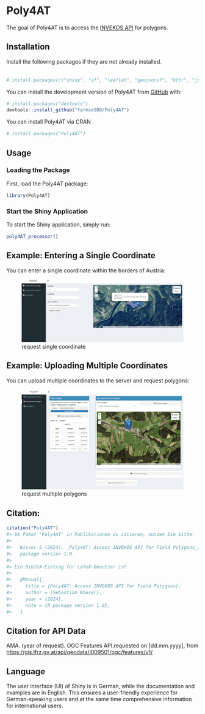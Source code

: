 
<!-- README.md is generated from README.Rmd. Please edit that file -->

# Poly4AT

The goal of Poly4AT is to access the [INVEKOS
API](https://gis.lfrz.gv.at/api/geodata/i009501/ogc/features/v1/) for
polygons.

## Installation

Install the following packages if they are not already installed.

``` r

# install.packages(c("shiny", "sf", "leaflet", "geojsonsf", "httr", "jsonlite", "shinydashboard", "DT", "leaflet.extras"))
```

You can install the development version of Poly4AT from
[GitHub](https://github.com/farmse988/Poly4AT.git) with:

``` r
# install.packages("devtools")
devtools::install_github("farmse988/Poly4AT")
```

You can install Poly4AT via CRAN

``` r
# install.packages("Poly4AT")
```

## Usage

### Loading the Package

First, load the Poly4AT package:

``` r
library(Poly4AT)
```

### Start the Shiny Application

To start the Shiny application, simply run:

``` r
poly4AT_processor()
```

## Example: Entering a Single Coordinate

You can enter a single coordinate within the borders of Austria:

<figure>
<img src="man/figures/coord.png" title="Einzelkoordinate"
alt="request single coordinate" />
<figcaption aria-hidden="true">request single coordinate</figcaption>
</figure>

## Example: Uploading Multiple Coordinates

You can upload multiple coordinates to the server and request polygons:

<figure>
<img src="man/figures/coord_multi.jpeg" title="Einzelkoordinate"
alt="request multiple polygons" />
<figcaption aria-hidden="true">request multiple polygons</figcaption>
</figure>

## Citation:

``` r
citation("Poly4AT")
#> Um Paket 'Poly4AT' in Publikationen zu zitieren, nutzen Sie bitte:
#> 
#>   Wieser S (2024). _Poly4AT: Access INVEKOS API for Field Polygons_. R
#>   package version 1.0.
#> 
#> Ein BibTeX-Eintrag für LaTeX-Benutzer ist
#> 
#>   @Manual{,
#>     title = {Poly4AT: Access INVEKOS API for Field Polygons},
#>     author = {Sebastian Wieser},
#>     year = {2024},
#>     note = {R package version 1.0},
#>   }
```

## Citation for API Data

AMA. (year of request). OGC Features API.requested on \[dd.mm.yyyy\],
from <https://gis.lfrz.gv.at/api/geodata/i009501/ogc/features/v1/>

## Language

The user interface (UI) of Shiny is in German, while the documentation
and examples are in English. This ensures a user-friendly experience for
German-speaking users and at the same time comprehensive information for
international users.

